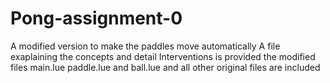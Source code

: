 # Pong-assignment-0
A modified version to make the paddles move automatically
A file exaplaining the concepts and detail Interventions is provided
the modified files main.lue paddle.lue and ball.lue and all other original files are included

